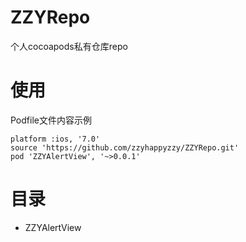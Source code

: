 # ZZYRepo
个人cocoapods私有仓库repo

# 使用
Podfile文件内容示例
```
platform :ios, '7.0'
source 'https://github.com/zzyhappyzzy/ZZYRepo.git'
pod 'ZZYAlertView', '~>0.0.1'
```

# 目录
* ZZYAlertView
